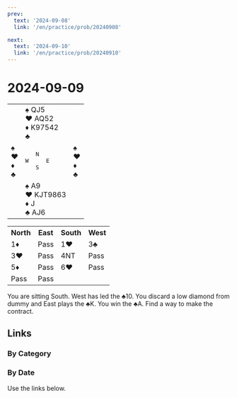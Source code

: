```yaml
---
prev:
  text: '2024-09-08'
  link: '/en/practice/prob/20240908'

next:
  text: '2024-09-10'
  link: '/en/practice/prob/20240910'
---
```


# 2024-09-09

<table class="deal">
	<tr>
		<td></td>
		<td>♠ QJ5<br>♥ AQ52<br>♦ K97542<br>♣ </td>
		<td></td>
	</tr>
	<tr>
		<td>♠ <br>♥ <br>♦ <br>♣ </td>
		<td><pre>   N<br>W     E<br>   S</pre></td>
		<td>♠ <br>♥ <br>♦ <br>♣ </td>
	</tr>
	<tr>
		<td></td>
		<td>♠ A9<br>♥ KJT9863<br>♦ J<br>♣ AJ6</td>
		<td></td>
	</tr>
</table>

<table class="auction">
	<tr>
		<th>North</th>
		<th>East</th>
		<th>South</th>
		<th>West</th>
	</tr>
	<tr>
		<td>1♦</td>
		<td>Pass</td>
		<td>1♥</td>
		<td>3♣</td>
	</tr>
	<tr>
		<td>3♥</td>
		<td>Pass</td>
		<td>4NT</td>
		<td>Pass</td>
	</tr>
	<tr>
		<td>5♦</td>
		<td>Pass</td>
		<td>6♥</td>
		<td>Pass</td>
	</tr>
	<tr>
		<td>Pass</td>
		<td>Pass</td>
		<td></td>
		<td></td>
	</tr>
</table>

You are sitting South. West has led the ♣10. You discard a low diamond from dummy and East plays the ♣K. You win the ♣A. Find a way to make the contract. 

## Links

[<Badge type="tip" text="Check Solution"/>](/en/learning/prob/20240909)

### By Category

[<Badge type="tip" text="<--"/>](/en/practice/prob/20240907)
[<Badge type="tip" text="Calendar"/>](/en/practice/calendar/202409)
[<Badge type="info" text="-->"/>](/en/practice/prob/20240909#links)

### By Date

Use the links below.